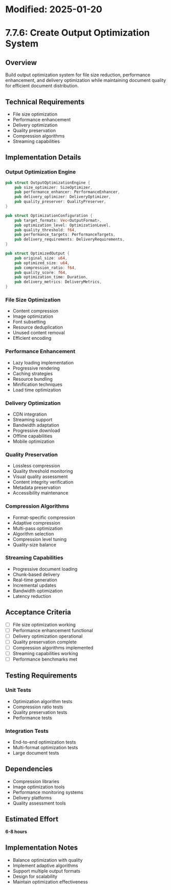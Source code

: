 # Modified: 2025-01-20

# 7.7.6: Create Output Optimization System

## Overview
Build output optimization system for file size reduction, performance enhancement, and delivery optimization while maintaining document quality for efficient document distribution.

## Technical Requirements
- File size optimization
- Performance enhancement
- Delivery optimization
- Quality preservation
- Compression algorithms
- Streaming capabilities

## Implementation Details

### Output Optimization Engine
```rust
pub struct OutputOptimizationEngine {
    pub size_optimizer: SizeOptimizer,
    pub performance_enhancer: PerformanceEnhancer,
    pub delivery_optimizer: DeliveryOptimizer,
    pub quality_preserver: QualityPreserver,
}

pub struct OptimizationConfiguration {
    pub target_formats: Vec<OutputFormat>,
    pub optimization_level: OptimizationLevel,
    pub quality_threshold: f64,
    pub performance_targets: PerformanceTargets,
    pub delivery_requirements: DeliveryRequirements,
}

pub struct OptimizedOutput {
    pub original_size: u64,
    pub optimized_size: u64,
    pub compression_ratio: f64,
    pub quality_score: f64,
    pub optimization_time: Duration,
    pub delivery_metrics: DeliveryMetrics,
}
```

### File Size Optimization
- Content compression
- Image optimization
- Font subsetting
- Resource deduplication
- Unused content removal
- Efficient encoding

### Performance Enhancement
- Lazy loading implementation
- Progressive rendering
- Caching strategies
- Resource bundling
- Minification techniques
- Load time optimization

### Delivery Optimization
- CDN integration
- Streaming support
- Bandwidth adaptation
- Progressive download
- Offline capabilities
- Mobile optimization

### Quality Preservation
- Lossless compression
- Quality threshold monitoring
- Visual quality assessment
- Content integrity verification
- Metadata preservation
- Accessibility maintenance

### Compression Algorithms
- Format-specific compression
- Adaptive compression
- Multi-pass optimization
- Algorithm selection
- Compression level tuning
- Quality-size balance

### Streaming Capabilities
- Progressive document loading
- Chunk-based delivery
- Real-time generation
- Incremental updates
- Bandwidth optimization
- Latency reduction

## Acceptance Criteria
- [ ] File size optimization working
- [ ] Performance enhancement functional
- [ ] Delivery optimization operational
- [ ] Quality preservation complete
- [ ] Compression algorithms implemented
- [ ] Streaming capabilities working
- [ ] Performance benchmarks met

## Testing Requirements

### Unit Tests
- Optimization algorithm tests
- Compression ratio tests
- Quality preservation tests
- Performance tests

### Integration Tests
- End-to-end optimization tests
- Multi-format optimization tests
- Large document tests

## Dependencies
- Compression libraries
- Image optimization tools
- Performance monitoring systems
- Delivery platforms
- Quality assessment tools

## Estimated Effort
**6-8 hours**

## Implementation Notes
- Balance optimization with quality
- Implement adaptive algorithms
- Support multiple output formats
- Design for scalability
- Maintain optimization effectiveness
